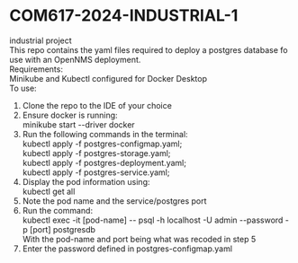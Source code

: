 # COM617-2024-INDUSTRIAL-1 <br />
industrial project <br />
This repo contains the yaml files required to deploy a postgres database fo use with an OpenNMS deployment. <br />
Requirements: <br />
Minikube and Kubectl configured for Docker Desktop <br />
To use:
1) Clone the repo to the IDE of your choice
2) Ensure docker is running: <br />
   minikube start --driver docker
3) Run the following commands in the terminal: <br />
   kubectl apply -f postgres-configmap.yaml; <br />
   kubectl apply -f postgres-storage.yaml; <br />
   kubectl apply -f postgres-deployment.yaml; <br />
   kubectl apply -f postgres-service.yaml; <br />
4) Display the pod information using: <br />
   kubectl get all <br />
5) Note the pod name and the service/postgres port
6) Run the command: <br />
   kubectl exec -it [pod-name] --  psql -h localhost -U admin --password -p [port] postgresdb <br />
   With the pod-name and port being what was recoded in step 5 <br />
7) Enter the password defined in postgres-configmap.yaml
